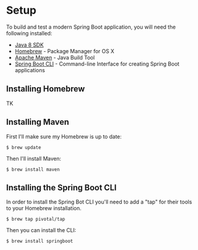 # Setup

To build and test a modern Spring Boot application, you will need the following installed:

- [Java 8 SDK](http://www.oracle.com/technetwork/java/javase/downloads/jdk8-downloads-2133151.html)
- [Homebrew](http://brew.sh) - Package Manager for OS X
- [Apache Maven](https://maven.apache.org) - Java Build Tool
- [Spring Boot CLI](http://docs.spring.io/spring-boot/docs/current/reference/htmlsingle/#cli) - Command-line Interface for creating Spring Boot applications

## Installing Homebrew

TK

## Installing Maven

First I'll make sure my Homebrew is up to date:

    $ brew update

Then I'll install Maven:

    $ brew install maven

## Installing the Spring Boot CLI

In order to install the Spring Bot CLI you'll need to add a "tap" for their tools to your Homebrew installation. 

    $ brew tap pivotal/tap

Then you can install the CLI:

    $ brew install springboot
